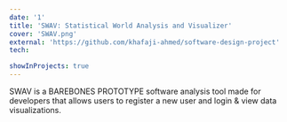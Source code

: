 ```yaml
---
date: '1'
title: 'SWAV: Statistical World Analysis and Visualizer'
cover: 'SWAV.png'
external: 'https://github.com/khafaji-ahmed/software-design-project'
tech:

showInProjects: true
---
```


SWAV is a BAREBONES PROTOTYPE software analysis tool made for developers that allows users to register a new user and login & view data visualizations.
